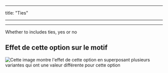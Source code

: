 - - -
title: "Ties"
- - -

***

Whether to includes ties, yes or no

## Effet de cette option sur le motif

![Cette image montre l'effet de cette option en superposant plusieurs variantes qui ont une valeur différente pour cette option](bee_ties_sample.svg "Effet de cette option sur le motif")
